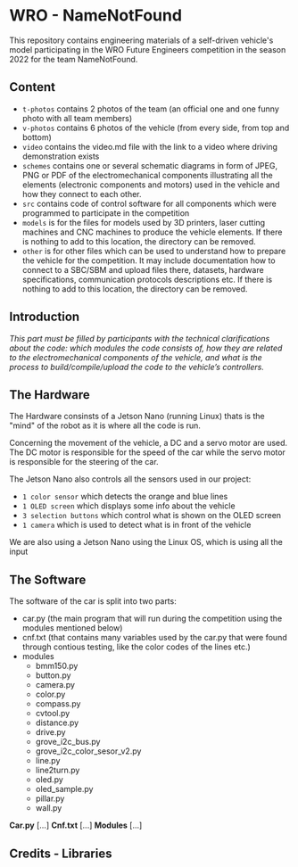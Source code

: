 # WRO - NameNotFound

This repository contains engineering materials of a self-driven vehicle's model participating in the WRO Future Engineers competition in the season 2022 for the team NameNotFound.

## Content

* `t-photos` contains 2 photos of the team (an official one and one funny photo with all team members)
* `v-photos` contains 6 photos of the vehicle (from every side, from top and bottom)
* `video` contains the video.md file with the link to a video where driving demonstration exists
* `schemes` contains one or several schematic diagrams in form of JPEG, PNG or PDF of the electromechanical components illustrating all the elements (electronic components and motors) used in the vehicle and how they connect to each other.
* `src` contains code of control software for all components which were programmed to participate in the competition
* `models` is for the files for models used by 3D printers, laser cutting machines and CNC machines to produce the vehicle elements. If there is nothing to add to this location, the directory can be removed.
* `other` is for other files which can be used to understand how to prepare the vehicle for the competition. It may include documentation how to connect to a SBC/SBM and upload files there, datasets, hardware specifications, communication protocols descriptions etc. If there is nothing to add to this location, the directory can be removed.

## Introduction

_This part must be filled by participants with the technical clarifications about the code: which modules the code consists of, how they are related to the electromechanical components of the vehicle, and what is the process to build/compile/upload the code to the vehicle’s controllers._
  
## The Hardware
The Hardware consinsts of a Jetson Nano (running Linux) thats is the "mind" of the robot as it is where all the code is run.

Concerning the movement of the vehicle, a DC and a servo motor are used. The DC motor is responsible for the speed of the car while the servo motor is responsible for the steering of the car.

The Jetson Nano also controls all the sensors used in our project:
* `1 color sensor` which detects the orange and blue lines
* `1 OLED screen` which displays some info about the vehicle
* `3 selection buttons` which control what is shown on the OLED screen
* `1 camera` which is used to detect what is in front of the vehicle
     
We are also using a Jetson Nano using the Linux OS, which is using all the input 

## The Software
The software of the car is split into two parts:
   - car.py (the main program that will run during the competition using the modules mentioned below)
   - cnf.txt (that contains many variables used by the car.py that were found through contious testing, like the color codes of the lines etc.)
   - modules
       - bmm150.py
       - button.py
       - camera.py
       - color.py
       - compass.py
       - cvtool.py
       - distance.py
       - drive.py
       - grove_i2c_bus.py
       - grove_i2c_color_sesor_v2.py
       - line.py
       - line2turn.py
       - oled.py
       - oled_sample.py
       - pillar.py
       - wall.py
   
 **Car.py**
 [...]
 **Cnf.txt**
 [...]
 **Modules**
 [...]

## Credits - Libraries
